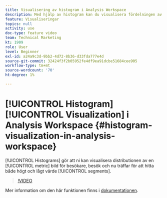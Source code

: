 ```yaml
---
title: Visualisering av histogram i Analysis Workspace
description: Med hjälp av histogram kan du visualisera fördelningen av ett mätvärde mellan besökare, besök och nu träffar för att hitta både värdefulla och värdefulla segment.
feature: Visualiseringar
topics: null
activity: use
doc-type: feature video
team: Technical Marketing
kt: 1909
role: User
level: Beginner
exl-id: a24a9c3d-9bb2-4d72-8b36-d33fda777e4d
source-git-commit: 32424f3f2b05952fe4df9ea91dcbe51684cee905
workflow-type: tm+mt
source-wordcount: '70'
ht-degree: 1%

---
```


# [!UICONTROL Histogram] [!UICONTROL Visualization] i Analysis Workspace {#histogram-visualization-in-analysis-workspace}

[!UICONTROL Histograms] gör att ni kan visualisera distributionen av en  [!UICONTROL metric] bild för besökare, besök och nu träffar för att hitta både högt och lågt värde  [!UICONTROL segments].

>[!VIDEO](https://video.tv.adobe.com/v/23725/?quality=12)

Mer information om den här funktionen finns i [dokumentationen](https://marketing.adobe.com/resources/help/en_US/analytics/analysis-workspace/histogram.html).
